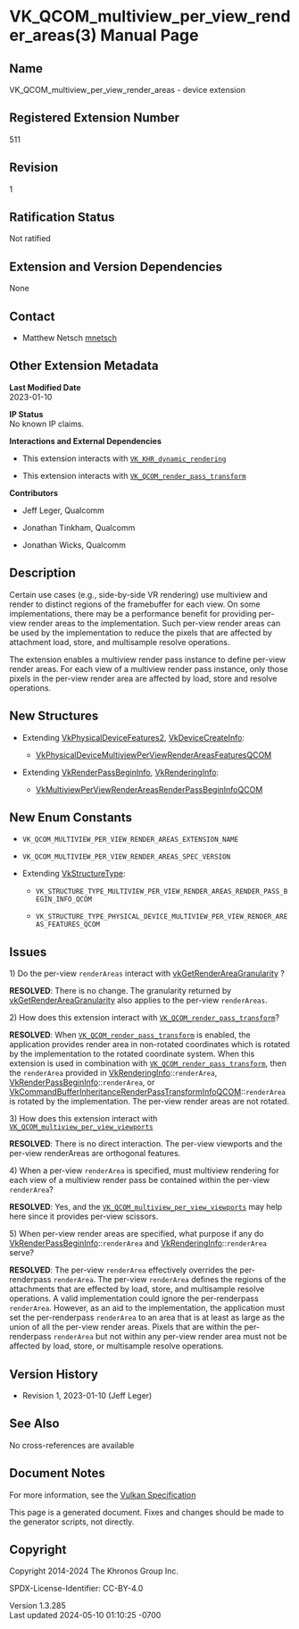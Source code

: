 # VK_QCOM_multiview_per_view_render_areas(3) Manual Page

## Name

VK_QCOM_multiview_per_view_render_areas - device extension



## <a href="#_registered_extension_number" class="anchor"></a>Registered Extension Number

511

## <a href="#_revision" class="anchor"></a>Revision

1

## <a href="#_ratification_status" class="anchor"></a>Ratification Status

Not ratified

## <a href="#_extension_and_version_dependencies" class="anchor"></a>Extension and Version Dependencies

None

## <a href="#_contact" class="anchor"></a>Contact

- Matthew Netsch <a
  href="https://github.com/KhronosGroup/Vulkan-Docs/issues/new?body=%5BVK_QCOM_multiview_per_view_render_areas%5D%20@mnetsch%0A*Here%20describe%20the%20issue%20or%20question%20you%20have%20about%20the%20VK_QCOM_multiview_per_view_render_areas%20extension*"
  target="_blank" rel="nofollow noopener"><em></em>mnetsch</a>

## <a href="#_other_extension_metadata" class="anchor"></a>Other Extension Metadata

**Last Modified Date**  
2023-01-10

**IP Status**  
No known IP claims.

**Interactions and External Dependencies**  
- This extension interacts with
  [`VK_KHR_dynamic_rendering`](VK_KHR_dynamic_rendering.html)

- This extension interacts with
  [`VK_QCOM_render_pass_transform`](VK_QCOM_render_pass_transform.html)

**Contributors**  
- Jeff Leger, Qualcomm

- Jonathan Tinkham, Qualcomm

- Jonathan Wicks, Qualcomm

## <a href="#_description" class="anchor"></a>Description

Certain use cases (e.g., side-by-side VR rendering) use multiview and
render to distinct regions of the framebuffer for each view. On some
implementations, there may be a performance benefit for providing
per-view render areas to the implementation. Such per-view render areas
can be used by the implementation to reduce the pixels that are affected
by attachment load, store, and multisample resolve operations.

The extension enables a multiview render pass instance to define
per-view render areas. For each view of a multiview render pass
instance, only those pixels in the per-view render area are affected by
load, store and resolve operations.

## <a href="#_new_structures" class="anchor"></a>New Structures

- Extending [VkPhysicalDeviceFeatures2](https://registry.khronos.org/vulkan/specs/1.3-extensions/man/html/VkPhysicalDeviceFeatures2.html),
  [VkDeviceCreateInfo](https://registry.khronos.org/vulkan/specs/1.3-extensions/man/html/VkDeviceCreateInfo.html):

  - [VkPhysicalDeviceMultiviewPerViewRenderAreasFeaturesQCOM](https://registry.khronos.org/vulkan/specs/1.3-extensions/man/html/VkPhysicalDeviceMultiviewPerViewRenderAreasFeaturesQCOM.html)

- Extending [VkRenderPassBeginInfo](https://registry.khronos.org/vulkan/specs/1.3-extensions/man/html/VkRenderPassBeginInfo.html),
  [VkRenderingInfo](https://registry.khronos.org/vulkan/specs/1.3-extensions/man/html/VkRenderingInfo.html):

  - [VkMultiviewPerViewRenderAreasRenderPassBeginInfoQCOM](https://registry.khronos.org/vulkan/specs/1.3-extensions/man/html/VkMultiviewPerViewRenderAreasRenderPassBeginInfoQCOM.html)

## <a href="#_new_enum_constants" class="anchor"></a>New Enum Constants

- `VK_QCOM_MULTIVIEW_PER_VIEW_RENDER_AREAS_EXTENSION_NAME`

- `VK_QCOM_MULTIVIEW_PER_VIEW_RENDER_AREAS_SPEC_VERSION`

- Extending [VkStructureType](https://registry.khronos.org/vulkan/specs/1.3-extensions/man/html/VkStructureType.html):

  - `VK_STRUCTURE_TYPE_MULTIVIEW_PER_VIEW_RENDER_AREAS_RENDER_PASS_BEGIN_INFO_QCOM`

  - `VK_STRUCTURE_TYPE_PHYSICAL_DEVICE_MULTIVIEW_PER_VIEW_RENDER_AREAS_FEATURES_QCOM`

## <a href="#_issues" class="anchor"></a>Issues

1\) Do the per-view `renderAreas` interact with
[vkGetRenderAreaGranularity](https://registry.khronos.org/vulkan/specs/1.3-extensions/man/html/vkGetRenderAreaGranularity.html) ?

**RESOLVED**: There is no change. The granularity returned by
[vkGetRenderAreaGranularity](https://registry.khronos.org/vulkan/specs/1.3-extensions/man/html/vkGetRenderAreaGranularity.html) also
applies to the per-view `renderAreas`.

2\) How does this extension interact with
[`VK_QCOM_render_pass_transform`](VK_QCOM_render_pass_transform.html)?

**RESOLVED**: When
[`VK_QCOM_render_pass_transform`](VK_QCOM_render_pass_transform.html) is
enabled, the application provides render area in non-rotated coordinates
which is rotated by the implementation to the rotated coordinate system.
When this extension is used in combination with
[`VK_QCOM_render_pass_transform`](VK_QCOM_render_pass_transform.html),
then the `renderArea` provided in
[VkRenderingInfo](https://registry.khronos.org/vulkan/specs/1.3-extensions/man/html/VkRenderingInfo.html)::`renderArea`,
[VkRenderPassBeginInfo](https://registry.khronos.org/vulkan/specs/1.3-extensions/man/html/VkRenderPassBeginInfo.html)::`renderArea`, or
[VkCommandBufferInheritanceRenderPassTransformInfoQCOM](https://registry.khronos.org/vulkan/specs/1.3-extensions/man/html/VkCommandBufferInheritanceRenderPassTransformInfoQCOM.html)::`renderArea`
is rotated by the implementation. The per-view render areas are not
rotated.

3\) How does this extension interact with
[`VK_QCOM_multiview_per_view_viewports`](VK_QCOM_multiview_per_view_viewports.html)

**RESOLVED**: There is no direct interaction. The per-view viewports and
the per-view renderAreas are orthogonal features.

4\) When a per-view `renderArea` is specified, must multiview rendering
for each view of a multiview render pass be contained within the
per-view `renderArea`?

**RESOLVED**: Yes, and the
[`VK_QCOM_multiview_per_view_viewports`](VK_QCOM_multiview_per_view_viewports.html)
may help here since it provides per-view scissors.

5\) When per-view render areas are specified, what purpose if any do
[VkRenderPassBeginInfo](https://registry.khronos.org/vulkan/specs/1.3-extensions/man/html/VkRenderPassBeginInfo.html)::`renderArea` and
[VkRenderingInfo](https://registry.khronos.org/vulkan/specs/1.3-extensions/man/html/VkRenderingInfo.html)::`renderArea` serve?

**RESOLVED**: The per-view `renderArea` effectively overrides the
per-renderpass `renderArea`. The per-view `renderArea` defines the
regions of the attachments that are effected by load, store, and
multisample resolve operations. A valid implementation could ignore the
per-renderpass `renderArea`. However, as an aid to the implementation,
the application must set the per-renderpass `renderArea` to an area that
is at least as large as the union of all the per-view render areas.
Pixels that are within the per-renderpass `renderArea` but not within
any per-view render area must not be affected by load, store, or
multisample resolve operations.

## <a href="#_version_history" class="anchor"></a>Version History

- Revision 1, 2023-01-10 (Jeff Leger)

## <a href="#_see_also" class="anchor"></a>See Also

No cross-references are available

## <a href="#_document_notes" class="anchor"></a>Document Notes

For more information, see the <a
href="https://registry.khronos.org/vulkan/specs/1.3-extensions/html/vkspec.html#VK_QCOM_multiview_per_view_render_areas"
target="_blank" rel="noopener">Vulkan Specification</a>

This page is a generated document. Fixes and changes should be made to
the generator scripts, not directly.

## <a href="#_copyright" class="anchor"></a>Copyright

Copyright 2014-2024 The Khronos Group Inc.

SPDX-License-Identifier: CC-BY-4.0

Version 1.3.285  
Last updated 2024-05-10 01:10:25 -0700
